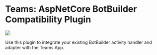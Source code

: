 <!-- Copyright (c) Microsoft Corporation. All rights reserved.-->
<!-- Licensed under the MIT License.-->

# Teams: AspNetCore BotBuilder Compatibility Plugin

<a href="https://microsoft.github.io/teams-ai" target="_blank">
    <img src="https://img.shields.io/badge/📖 Getting Started-blue?style=for-the-badge" />
</a>

Use this plugin to integrate your existing BotBuilder activity handler and adapter with the Teams App.